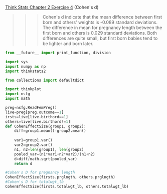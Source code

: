 [Think Stats Chapter 2 Exercise 4](http://greenteapress.com/thinkstats2/html/thinkstats2003.html#toc24) (Cohen's d)

>> >Cohen's d indicate that the mean difference between first born and others' weights is -0.089 standard deviations.
> The difference in mean for pregnancy length between the first born and others is 0.029 standard deviations.
>Both differences are quite small, but first born babies tend to be lighter and born later.
 
```python
from __future__ import print_function, division

import sys
import numpy as np
import thinkstats2

from collections import defaultdict

import thinkplot
import nsfg
import math

preg=nsfg.ReadFemPreg()
live=preg[preg.outcome==1]
irsts=live[live.birthord==1]
others=live[live.birthord!=1]
def CohenEffectSize(group1, group2):
    diff=group1.mean()-group2.mean()
    
    var1=group1.var()
    var2=group2.var()
    n1, n2=len(group1), len(group2)
    pooled_var=(n1*var1+n2*var2)/(n1+n2)
    d=diff/math.sqrt(pooled_var)
    return d

#Cohen's D for pregnancy length
CohenEffectSize(firsts.prglngth, others.prglngth)
#Cohen's D for totalwgt_lb
CohenEffectSize(firsts.totalwgt_lb, others.totalwgt_lb)
```
